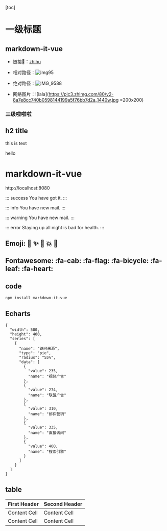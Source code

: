 [toc]

# 一级标题

## markdown-it-vue

- 链接🔗：[zhihu](https://zhuanlan.zhihu.com/p/166684782)

- 相对路径：![img95](ios.jpeg)
  
- 绝对路径：![IMG_9588](/Users/datoo/Pictures/iOS.jpeg)

- 网络图片：![lala](https://pic3.zhimg.com/80/v2-8a7e8cc740b0598144199a5f76bb7d2a_1440w.jpg =200x200)

### 三级啦啦啦

## h2 title

this is text 

hello

# markdown-it-vue

http://localhost:8080

::: success
You have got it.
:::

::: info
You have new mail.
:::

::: warning
You have new mail.
:::

::: error
Staying up all night is bad for health.
:::


## Emoji: :panda_face: :sparkles: :camel: :boom: :pig:

## Fontawesome: :fa-cab: :fa-flag: :fa-bicycle: :fa-leaf: :fa-heart:


## code

```
npm install markdown-it-vue
```


## Echarts


```echarts
{
  "width": 500,
  "height": 400,
  "series": [
    {
      "name": "访问来源",
      "type": "pie",
      "radius": "55%",
      "data": [
        {
          "value": 235,
          "name": "视频广告"
        },
        {
          "value": 274,
          "name": "联盟广告"
        },
        {
          "value": 310,
          "name": "邮件营销"
        },
        {
          "value": 335,
          "name": "直接访问"
        },
        {
          "value": 400,
          "name": "搜索引擎"
        }
      ]
    }
  ]
}
```

## table

| First Header  | Second Header |
| ------------- | ------------- |
| Content Cell  | Content Cell  |
| Content Cell  | Content Cell  |

